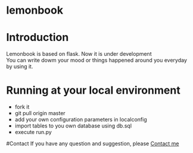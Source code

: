 lemonbook
=====
# Introduction
Lemonbook is based on flask. Now it is under development<br/>
You can write dowm your mood or things happened around you everyday by using it.<br/>

# Running at your local environment
<ul type="square">
<li>fork it</li>
<li>git pull origin master</li>
<li>add your own configuration parameters in localconfig</li>
<li>import tables to you own database using db.sql</li>
<li>execute run.py</li>
</ul>

#Contact
If you have any question and suggestion, please <a href="mailto:zying1023@gmail.com">Contact me</a>
